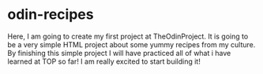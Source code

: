 # odin-recipes
Here, I am going to create my first project at TheOdinProject.
It is going to be a very simple HTML project about some yummy
recipes from my culture.
By finishing this simple project I will have practiced all of what
i have learned at TOP so far!
I am really excited to start building it! 